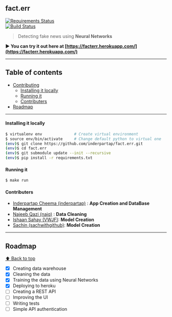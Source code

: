 <h2>fact.err</h2>

[![Requirements Status](https://requires.io/github/inderpartap/facterr-frontend/requirements.svg?branch=master)](https://requires.io/github/inderpartap/facterr-frontend/requirements/?branch=master)
<br>
[![Build Status](https://travis-ci.com/inderpartap/facterr-frontend.svg?branch=master)](https://travis-ci.com/inderpartap/facterr-frontend)

> Detecting fake news using **Neural Networks**

**:arrow_forward: You can try it out here at [https://facterr.herokuapp.com/](https://facterr.herokuapp.com/)**

***

## Table of contents

- [Contributing](#testing)
    - [Installing it locally](#installing-it-locally)
    - [Running it](#running-it)
    - [Contributers](#contributers)
- [Roadmap](#roadmap)

***


#### Installing it locally

```bash
$ virtualenv env              # Create virtual environment
$ source env/bin/activate     # Change default python to virtual one
(env)$ git clone https://github.com/inderpartap/fact.err.git
(env)$ cd fact.err
(env)$ git submodule update --init --recursive
(env)$ pip install -r requirements.txt
```

#### Running it

```sh
$ make run
```


#### Contributers

- [Inderpartap Cheema (inderpartap)](https://github.com/inderpartap) : **App Creation and DataBase Management**
- [Najeeb Qazi (najq)](https://github.com/najq) : **Data Cleaning**
- [Ishaan Sahay (VWJF)](https://github.com/VWJF): **Model Creation**
- [Sachin (sachwithgithub)](https://github.com/sachwithgithub): **Model Creation**

***

## Roadmap
[:arrow_up: Back to top](#table-of-contents)

- [x] Creating data warehouse
- [x] Cleaning the data
- [x] Training the data using Neural Networks
- [x] Deploying to heroku
- [ ] Creating a REST API
- [ ] Improving the UI
- [ ] Writing tests
- [ ] Simple API authentication

